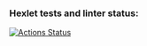 ### Hexlet tests and linter status:
[![Actions Status](https://github.com/rdsid/js-oop-project-62/actions/workflows/hexlet-check.yml/badge.svg)](https://github.com/rdsid/js-oop-project-62/actions)